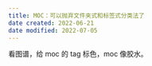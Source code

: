 ```yaml
---
title: MOC：可以抛弃文件夹式和标签式分类法了
date created: 2022-06-21
date modified: 2022-07-05
---
```

看图谱，给 moc 的 tag 标色，moc 像胶水。
